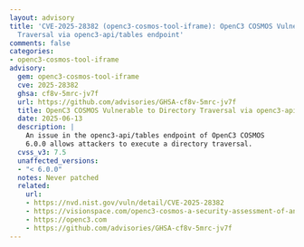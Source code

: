 ```yaml
---
layout: advisory
title: 'CVE-2025-28382 (openc3-cosmos-tool-iframe): OpenC3 COSMOS Vulnerable to Directory
  Traversal via openc3-api/tables endpoint'
comments: false
categories:
- openc3-cosmos-tool-iframe
advisory:
  gem: openc3-cosmos-tool-iframe
  cve: 2025-28382
  ghsa: cf8v-5mrc-jv7f
  url: https://github.com/advisories/GHSA-cf8v-5mrc-jv7f
  title: OpenC3 COSMOS Vulnerable to Directory Traversal via openc3-api/tables endpoint
  date: 2025-06-13
  description: |
    An issue in the openc3-api/tables endpoint of OpenC3 COSMOS
    6.0.0 allows attackers to execute a directory traversal.
  cvss_v3: 7.5
  unaffected_versions:
  - "< 6.0.0"
  notes: Never patched
  related:
    url:
    - https://nvd.nist.gov/vuln/detail/CVE-2025-28382
    - https://visionspace.com/openc3-cosmos-a-security-assessment-of-an-open-source-mission-framework
    - https://openc3.com
    - https://github.com/advisories/GHSA-cf8v-5mrc-jv7f
---
```

